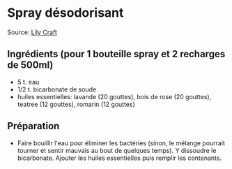 # Spray désodorisant
Source: [Lily Craft](https://lilycraftblog.com/febreze-naturel-ecologique/)

## Ingrédients (pour 1 bouteille spray et 2 recharges de 500ml)
* 5 t. eau
* 1/2 t. bicarbonate de soude
* huiles essentielles: lavande (20 gouttes), bois de rose (20 gouttes), teatree (12 gouttes), romarin (12 gouttes)

## Préparation
* Faire bouillir l'eau pour éliminer les bactéries (sinon, le mélange pourrait tourner et sentir mauvais au bout de quelques temps). Y dissoudre le bicarbonate. Ajouter les huiles essentielles puis remplir les contenants.